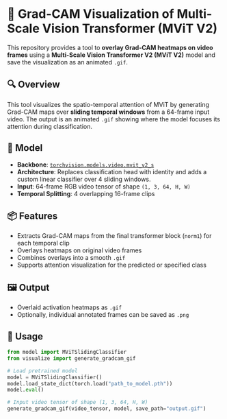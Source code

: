 
# 🎥 Grad-CAM Visualization of Multi-Scale Vision Transformer (MViT V2)

This repository provides a tool to **overlay Grad-CAM heatmaps on video frames** using a **Multi-Scale Vision Transformer V2 (MViT V2)** model and save the visualization as an animated `.gif`.

## 🔍 Overview

This tool visualizes the spatio-temporal attention of MViT by generating Grad-CAM maps over **sliding temporal windows** from a 64-frame input video. The output is an animated `.gif` showing where the model focuses its attention during classification.

## 🧠 Model

- **Backbone**: [`torchvision.models.video.mvit_v2_s`](https://pytorch.org/vision/stable/models/generated/torchvision.models.video.mvit_v2_s.html)
- **Architecture**: Replaces classification head with identity and adds a custom linear classifier over 4 sliding windows.
- **Input**: 64-frame RGB video tensor of shape `(1, 3, 64, H, W)`
- **Temporal Splitting**: 4 overlapping 16-frame clips

## 📦 Features

- Extracts Grad-CAM maps from the final transformer block (`norm1`) for each temporal clip
- Overlays heatmaps on original video frames
- Combines overlays into a smooth `.gif`
- Supports attention visualization for the predicted or specified class

## 🖼️ Output

- Overlaid activation heatmaps as `.gif`
- Optionally, individual annotated frames can be saved as `.png`

## 🚀 Usage

```python
from model import MViTSlidingClassifier
from visualize import generate_gradcam_gif

# Load pretrained model
model = MViTSlidingClassifier()
model.load_state_dict(torch.load("path_to_model.pth"))
model.eval()

# Input video tensor of shape (1, 3, 64, H, W)
generate_gradcam_gif(video_tensor, model, save_path="output.gif")
